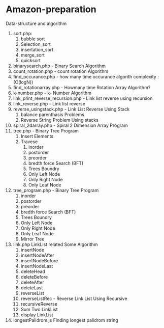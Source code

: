 # Amazon-preparation
Data-structure and algorithm 
1) sort.php:
    1) bubble sort
    2) Selection_sort
    3) insertation_sort
    4) merge_sort
    5) quicksort
2) binarysearch.php	- Binary Search Algorithm
3) count_rotation.php	- count rotation Algorithm
4) find_occurance.php	 - how many time occurance algorith 
    complexity : (O(logN))
5) find_rotationarray.php	- Howmany time Rotation Array Algorithm?
6) k-number.php	- k- Number Algorithm
7) link_print_reverse_recursion.php - Link list reverse using recursion 
8) link_reverse.php	- Link list reverse
9) reverse_usingstack.php	- Link List Reverse Using Stack 
    1) balance parenthasis Problems
    2) Reverse String Problem Using stacks
10) spiral_2darray.php	- Spiral 2 Dimension Array Program
11) tree.php	- Binary Tree Program
    1) Insert Elements
    2) Travese
        1) inorder
        2) postorder
        3) preorder
        4) bredth force Search (BFT)
        5) Trees Boundry
        6) Only Left Node
        7) Only Right Node
        8) Only Leaf Node
12) tree_program.php - Binary Tree Program
    1) inorder
    2) postorder
    3) preorder
    4) bredth force Search (BFT)
    5) Trees Boundry
    6) Only Left Node
    7) Only Right Node
    8) Only Leaf Node
    9) Mirror Tree
13) link.php
    LinkList related Some Algorithm 
    1) insertNode
    2) insertNodeAfter
    3) insertNodeBefore
    4) insertNodeLast
    5) deleteHead
    6) deleteBefore
    7) deleteAfter
    8) deleteLast
    9) reverseList
    10) reverseListRec - Reverse Link List Using Recursive
    11) recursiveReverse 
    12) Sum Two LinkList
    13) display LinkList
15) longestPalidrom.js
    Finding longest palidrom string
